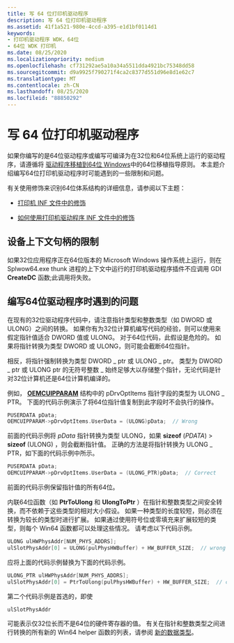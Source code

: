 ```yaml
---
title: 写 64 位打印机驱动程序
description: 写 64 位打印机驱动程序
ms.assetid: 41f1a521-980e-4ccd-a395-e1d1bf0114d1
keywords:
- 打印机驱动程序 WDK，64位
- 64位 WDK 打印机
ms.date: 08/25/2020
ms.localizationpriority: medium
ms.openlocfilehash: cf731292ae5a10a34a5511dda4921bc75348dd58
ms.sourcegitcommit: d9a9925f790271f4ca2c8377d551d96e8d1e62c7
ms.translationtype: MT
ms.contentlocale: zh-CN
ms.lasthandoff: 08/25/2020
ms.locfileid: "88850292"
---
```

# <a name="writing-64-bit-printer-drivers"></a>写 64 位打印机驱动程序

如果你编写的是64位驱动程序或编写可编译为在32位和64位系统上运行的驱动程序，请遵循将 [驱动程序移植到64位 Windows](https://docs.microsoft.com/windows-hardware/drivers/kernel/porting-your-driver-to-64-bit-windows)中的64位移植指导原则。 本主题介绍编写64位打印机驱动程序时可能遇到的一些限制和问题。

有关使用修饰来识别64位体系结构的详细信息，请参阅以下主题：

- [打印机 INF 文件中的修饰](decorations-in-printer-inf-files.md)

- [如何使用打印机驱动程序 INF 文件中的修饰](how-to-use-decorations-in-inf-files-for-printer-drivers.md)

## <a name="limitations-on-device-context-handles"></a>设备上下文句柄的限制

如果32位应用程序正在64位版本的 Microsoft Windows 操作系统上运行，则在 Splwow64.exe thunk 进程的上下文中运行的打印机驱动程序插件不应调用 GDI **CreateDC** 函数;此调用将失败。

## <a name="problems-with-writing-64-bit-drivers"></a>编写64位驱动程序时遇到的问题

在现有的32位驱动程序代码中，请注意指针类型和整数类型（如 DWORD 或 ULONG）之间的转换。 如果你有为32位计算机编写代码的经验，则可以使用来假定指针值适合 DWORD 值或 ULONG。 对于64位代码，此假设是危险的。 如果将指针转换为类型 DWORD 或 ULONG，则可能会截断64位指针。

相反，将指针强制转换为类型 DWORD \_ ptr 或 ULONG \_ ptr。 类型为 DWORD \_ ptr 或 ULONG ptr 的无符号整数 \_ 始终足够大以存储整个指针，无论代码是针对32位计算机还是64位计算机编译的。

例如， [**OEMCUIPPARAM**](https://docs.microsoft.com/windows-hardware/drivers/ddi/printoem/ns-printoem-_oemcuipparam) 结构中的 pDrvOptItems 指针字段的类型为 ULONG \_ PTR。 下面的代码示例演示了将64位指针值复制到此字段时不会执行的操作。

```cpp
PUSERDATA pData;
OEMCUIPPARAM->pDrvOptItems.UserData = (ULONG)pData;  // Wrong
```

前面的代码示例将 *pData* 指针转换为类型 ULONG，如果 **sizeof** (*PDATA*) > **sizeof** (ULONG) ，则会截断指针值。 正确的方法是将指针转换为 ULONG \_ PTR，如下面的代码示例中所示。

```cpp
PUSERDATA pData;
OEMCUIPPARAM->pDrvOptItems.UserData = (ULONG_PTR)pData;  // Correct
```

前面的代码示例保留指针值的所有64位。

内联64位函数（如 **PtrToUlong** 和 **UlongToPtr** ）在指针和整数类型之间安全转换，而不依赖于这些类型的相对大小假设。 如果一种类型的长度较短，则必须在转换为较长的类型时进行扩展。 如果通过使用符号位或零填充来扩展较短的类型，则每个 Win64 函数都可以处理这些情况。 请考虑以下代码示例。

```cpp
ULONG ulHWPhysAddr[NUM_PHYS_ADDRS];
ulSlotPhysAddr[0] = ULONG(pulPhysHWBuffer) + HW_BUFFER_SIZE;  // wrong
```

应将上面的代码示例替换为下面的代码示例。

```cpp
ULONG_PTR ulHWPhysAddr[NUM_PHYS_ADDRS];
ulSlotPhysAddr[0] = PtrToUlong(pulPhysHWBuffer) + HW_BUFFER_SIZE;  // correct
```

第二个代码示例是首选的，即使

```cpp
ulSlotPhysAddr
```

可能表示仅32位长而不是64位的硬件寄存器的值。 有关在指针和整数类型之间进行转换的所有新的 Win64 helper 函数的列表，请参阅 [新的数据类型](https://docs.microsoft.com/windows-hardware/drivers/kernel/the-new-data-types)。

